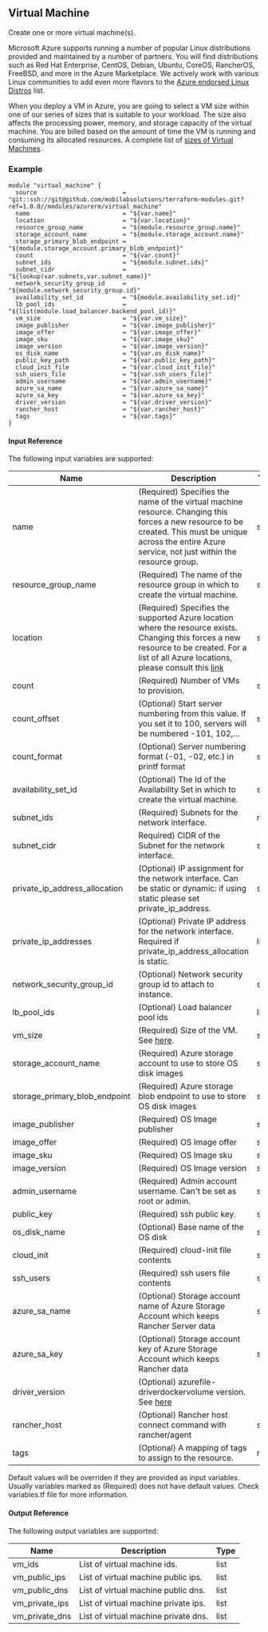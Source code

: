## Virtual Machine
Create one or more virtual machine(s).

Microsoft Azure supports running a number of popular Linux distributions provided and maintained by a number of partners. You will find distributions such as Red Hat Enterprise, CentOS, Debian, Ubuntu, CoreOS, RancherOS, FreeBSD, and more in the Azure Marketplace. We actively work with various Linux communities to add even more flavors to the [Azure endorsed Linux Distros](https://docs.microsoft.com/en-us/azure/virtual-machines/linux/endorsed-distros?toc=%2fazure%2fvirtual-machines%2flinux%2ftoc.json) list.

When you deploy a VM in Azure, you are going to select a VM size within one of our series of sizes that is suitable to your workload. The size also affects the processing power, memory, and storage capacity of the virtual machine. You are billed based on the amount of time the VM is running and consuming its allocated resources. A complete list of [sizes of Virtual Machines](https://docs.microsoft.com/en-us/azure/virtual-machines/linux/sizes?toc=%2fazure%2fvirtual-machines%2flinux%2ftoc.json).


### Example
```hcl
module "virtual_machine" {
  source                        = "git::ssh://git@github.com/mobilabsolutions/terraform-modules.git?ref=1.0.0//modules/azurerm/virtual_machine"
  name                          = "${var.name}"
  location                      = "${var.location}"
  resource_group_name           = "${module.resource_group.name}"
  storage_account_name          = "${module.storage_account.name}"
  storage_primary_blob_endpoint = "${module.storage_account.primary_blob_endpoint}"
  count                         = "${var.count}"
  subnet_ids                    = "${module.subnet.ids}"
  subnet_cidr                   = "${lookup(var.subnets,var.subnet_name)}"
  network_security_group_id     = "${module.network_security_group.id}"
  availability_set_id           = "${module.availability_set.id}"
  lb_pool_ids                   = "${list(module.load_balancer.backend_pool_id)}"
  vm_size                       = "${var.vm_size}"
  image_publisher               = "${var.image_publisher}"
  image_offer                   = "${var.image_offer}"
  image_sku                     = "${var.image_sku}"
  image_version                 = "${var.image_version}"
  os_disk_name                  = "${var.os_disk_name}"
  public_key_path               = "${var.public_key_path}"
  cloud_init_file               = "${var.cloud_init_file}"
  ssh_users_file                = "${var.ssh_users_file}"
  admin_username                = "${var.admin_username}"
  azure_sa_name                 = "${var.azure_sa_name}"
  azure_sa_key                  = "${var.azure_sa_key}"
  driver_version                = "${var.driver_version}"
  rancher_host                  = "${var.rancher_host}"
  tags                          = "${var.tags}"
}
```

#### Input Reference
The following input variables are supported:

Name | Description | Type 
----------------- | --------- | -------- 
name  | (Required) Specifies the name of the virtual machine resource. Changing this forces a new resource to be created. This must be unique across the entire Azure service, not just within the resource group. | string 
resource_group_name | (Required) The name of the resource group in which to create the virtual machine. | string
location | (Required) Specifies the supported Azure location where the resource exists. Changing this forces a new resource to be created. For a list of all Azure locations, please consult this [link](https://azure.microsoft.com/en-us/regions/) | string 
count | (Required) Number of VMs to provision. | string
count_offset | (Optional) Start server numbering from this value. If you set it to 100, servers will be numbered -101, 102,... | string
count_format | (Optional) Server numbering format (-01, -02, etc.) in printf format | string
availability_set_id | (Optional) The Id of the Availability Set in which to create the virtual machine. | string
subnet_ids | (Required) Subnets for the network interface. | map
subnet_cidr | Required) CIDR of the Subnet for the network interface. | string
private_ip_address_allocation | (Optional) IP assignment for the network interface. Can be static or dynamic: if using static please set private_ip_address. | string
private_ip_addresses | (Optional) Private IP address for the network interface. Required if private_ip_address_allocation is static. | list
network_security_group_id | (Optional) Network security group id to attach to instance. | string
lb_pool_ids | (Optional) Load balancer pool ids | list
vm_size | (Required) Size of the VM. See [here](https://azure.microsoft.com/en-us/documentation/articles/virtual-machines-windows-sizes/). | string
storage_account_name | (Required) Azure storage account to use to store OS disk images | string
storage_primary_blob_endpoint | (Required) Azure storage blob endpoint to use to store OS disk images | string
image_publisher | (Required) OS Image publisher | string
image_offer | (Required) OS Image offer | string
image_sku | (Required) OS Image sku | string
image_version | (Required) OS Image version | string
admin_username | (Required) Admin account username. Can't be set as root or admin. | string
public_key | (Required) ssh public key. | string
os_disk_name | (Optional) Base name of the OS disk | string
cloud_init | (Required) cloud-init file contents | string
ssh_users | (Required) ssh users file contents | string
azure_sa_name | (Optional) Storage account name of Azure Storage Account which keeps Rancher Server data | string
azure_sa_key | (Optional) Storage account key of Azure Storage Account which keeps Rancher data | string
driver_version | (Optional) azurefile-driverdockervolume version. See [here](https://github.com/Azure/azurefile-dockervolumedriver)
rancher_host | (Optional) Rancher host connect command with rancher/agent | string
tags | (Optional) A mapping of tags to assign to the resource. | map

Default values will be overriden if they are provided as input variables. Usually variables marked as (Required) does not have default values. Check variables.tf file for more information.

#### Output Reference
The following output variables are supported:

Name | Description | Type
----------------- | --------- | --------
vm_ids  | List of virtual machine ids. | list
vm_public_ips | List of virtual machine public ips. | list
vm_public_dns | List of virtual machine public dns. | list
vm_private_ips | List of virtual machine private ips. | list
vm_private_dns | List of virtual machine private dns. | list
